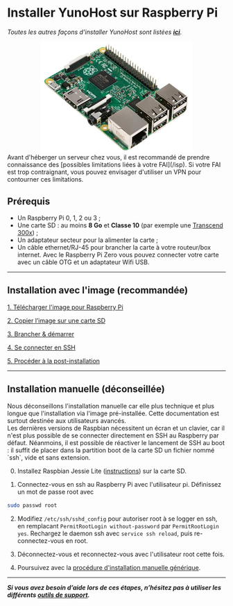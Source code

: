 # Installer YunoHost sur Raspberry Pi

*Toutes les autres façons d’installer YunoHost sont listées **[ici](/install_fr)**.*

<center>
<img src="/images/raspberrypi.jpg" width=350>
</center>

<div class="alert alert-info" markdown="1">
Avant d'héberger un serveur chez vous, il est recommandé de prendre connaissance des [possibles limitations liées à votre FAI](/isp). Si votre FAI est trop contraignant, vous pouvez envisager d'utiliser un VPN pour contourner ces limitations.
</div>

## Prérequis

- Un Raspberry Pi 0, 1, 2 ou 3 ;
- Une carte SD : au moins **8 Go** et **Classe 10** (par exemple une [Transcend 300x](http://www.amazon.fr/Transcend-microSDHC-adaptateur-TS32GUSDU1E-Emballage/dp/B00CES44EO)) ;
- Un adaptateur secteur pour la alimenter la carte ;
- Un câble ethernet/RJ-45 pour brancher la carte à votre routeur/box internet. Avec le Raspberry Pi Zero vous pouvez connecter votre carte avec un câble OTG et un adaptateur Wifi USB.

---

## Installation avec l'image (recommandée)

<a class="btn btn-lg btn-default" href="http://build.yunohost.org/">1. Télécharger l'image pour Raspberry Pi</a>

<a class="btn btn-lg btn-default" href="/copy_image_fr">2. Copier l’image sur une carte SD</a>

<a class="btn btn-lg btn-default" href="/plug_and_boot_fr">3. Brancher & démarrer</a>

<a class="btn btn-lg btn-default" href="/ssh_fr">4. Se connecter en SSH</a>

<a class="btn btn-lg btn-default" href="/postinstall_fr">5. Procéder à la post-installation</a>

---

## Installation manuelle (déconseillée)

<div class="alert alert-info" markdown="1">
Nous déconseillons l'installation manuelle car elle plus technique et plus longue que l'installation via l'image pré-installée. Cette documentation est surtout destinée aux utilisateurs avancés.
</div>

<div class="alert alert-warning" markdown="1">
Les dernières versions de Raspbian nécessitent un écran et un clavier, car il n'est plus possible de se connecter directement en SSH au Raspberry par défaut. Néanmoins, il est possible de réactiver le lancement de SSH au boot : il suffit de placer dans la partition boot de la carte SD un fichier nommé `ssh`, vide et sans extension.
</div>

0. Installez Raspbian Jessie Lite ([instructions](https://www.raspberrypi.org/downloads/raspbian/)) sur la carte SD.

1. Connectez-vous en ssh au Raspberry Pi avec l'utilisateur pi. Définissez un mot de passe root avec 
```bash
sudo passwd root
```

2. Modifiez `/etc/ssh/sshd_config` pour autoriser root à se logger en ssh, en remplacant `PermitRootLogin without-password` par `PermitRootLogin yes`. Rechargez le daemon ssh avec `service ssh reload`, puis re-connectez-vous en root.

3. Déconnectez-vous et reconnectez-vous avec l'utilisateur root cette fois.

4. Poursuivez avec la <a href="/install_manually_fr">procédure d'installation manuelle générique</a>.

---

***Si vous avez besoin d’aide lors de ces étapes, n’hésitez pas à utiliser les différents [outils de support](/support_fr).***
